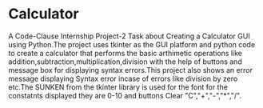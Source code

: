 # Calculator
A Code-Clause Internship Project-2 Task about Creating a Calculator GUI using Python.The project uses tkinter as the GUI platform and python code to create a calculator that performs the basic arthimetic operations like addition,subtraction,multiplication,division with the help of buttons and message box for displaying syntax errors.This project also shows an error message displaying Syntax error incase of errors like division by zero etc.The SUNKEN from the tkinter library is used for the font for the constatnts displayed they are 0-10 and buttons Clear "C","+","-","*","/".
